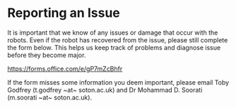 # Reporting an Issue

It is important that we know of any issues or damage that occur with the robots. Even if the robot has recovered from the issue, please still complete the form below. This helps us keep track of problems and diagnose issue before they become major.

<https://forms.office.com/e/gP7mZcBhfr>

If the form misses some information you deem important, please email Toby Godfrey (t.godfrey ~at~ soton.ac.uk) and Dr Mohammad D. Soorati (m.soorati ~at~ soton.ac.uk).

